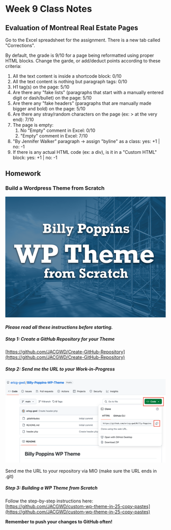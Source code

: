 # Week 9 Class Notes

## Evaluation of Montreal Real Estate Pages 

Go to the Excel spreadsheet for the assignment. There is a new tab called "Corrections".

By default, the grade is 9/10 for a page being reformatted using proper HTML blocks. Change the garde, or add/deduct points according to these criteria:

1. All the text content is inside a shortcode block: 0/10
2. All the text content is nothing but paragraph tags: 0/10
3. H1 tag(s) on the page: 5/10
4. Are there any "fake lists" (paragraphs that start with a manually entered digit or dash/bullet) on the page: 5/10
5. Are there any "fake headers" (paragraphs that are manually made bigger and bold) on the page: 5/10
6. Are there any stray/random characters on the page (ex: > at the very end): 7/10
7. The page is empty: 
   1. No "Empty" comment in Excel: 0/10
   2. "Empty" comment in Excel: 7/10
8. "By Jennifer Walker" paragraph -> assign "byline" as a class: yes: +1 | no: -1
9. If there is any actual HTML code (ex: a div), is it in a "Custom HTML" block: yes: +1 | no: -1

## Homework

### Build a Wordpress Theme from Scratch

![WP screenshot](./week-9/img/screenshot.png)

<figcaption>

#### *Please read all these instructions before starting.* 

</figcaption>

##### Step 1: Create a GitHub Repository for your Theme

[https://github.com/JACGWD/Create-GitHub-Repository](https://github.com/JACGWD/Create-GitHub-Repository)

##### Step 2: Send me the URL to your Work-in-Progress

![Copy Repo .git URL](./week-9/img/19-copy-git-url.png)

Send me the URL to your repository via MIO (make sure the URL ends in .git)  

##### Step 3: Building a WP Theme from Scratch

Follow the step-by-step instructions here: [https://github.com/JACGWD/custom-wp-theme-in-25-copy-pastes](https://github.com/JACGWD/custom-wp-theme-in-25-copy-pastes)

**Remember to push your changes to GitHub often!**


